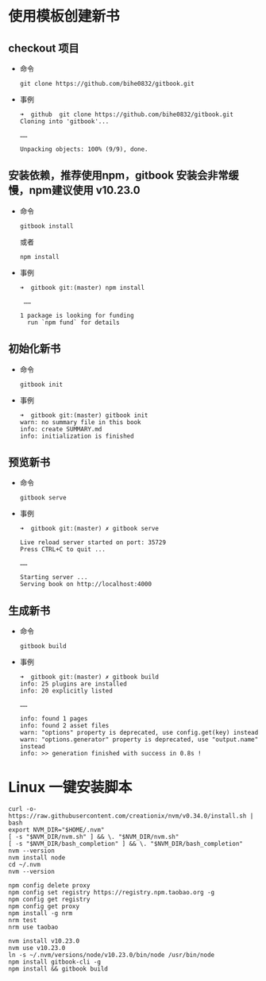 # 使用模板创建新书

## checkout 项目

- 命令

    ```shell
    git clone https://github.com/bihe0832/gitbook.git
    ```

- 事例

    ```shell  
    ➜  github  git clone https://github.com/bihe0832/gitbook.git
    Cloning into 'gitbook'...

    ……

    Unpacking objects: 100% (9/9), done.
    ```
    
## 安装依赖，推荐使用npm，gitbook 安装会非常缓慢，npm建议使用 v10.23.0

- 命令
    
    ```shell
    gitbook install
    ```     
    或者
       
    ```shell     
    npm install
    ```
    
- 事例

    ```shell          
    ➜  gitbook git:(master) npm install

     ……

    1 package is looking for funding
      run `npm fund` for details
    ```
    
## 初始化新书

- 命令

    ```shell
    gitbook init
    ```  
    
- 事例

    ```shell       
    ➜  gitbook git:(master) gitbook init
    warn: no summary file in this book
    info: create SUMMARY.md
    info: initialization is finished
    ```
    
## 预览新书

- 命令

    ```shell
    gitbook serve
    ```   
    
- 事例

    ```shell
    ➜  gitbook git:(master) ✗ gitbook serve

    Live reload server started on port: 35729
    Press CTRL+C to quit ...

    ……

    Starting server ...
    Serving book on http://localhost:4000
    ```

## 生成新书

- 命令

    ```shell
    gitbook build
    ```

- 事例

    ```shell
    ➜  gitbook git:(master) ✗ gitbook build
    info: 25 plugins are installed
    info: 20 explicitly listed

    ……

    info: found 1 pages
    info: found 2 asset files
    warn: "options" property is deprecated, use config.get(key) instead
    warn: "options.generator" property is deprecated, use "output.name" instead
    info: >> generation finished with success in 0.8s !
    ```

# Linux 一键安装脚本

```shell
curl -o- https://raw.githubusercontent.com/creationix/nvm/v0.34.0/install.sh | bash
export NVM_DIR="$HOME/.nvm"
[ -s "$NVM_DIR/nvm.sh" ] && \. "$NVM_DIR/nvm.sh"
[ -s "$NVM_DIR/bash_completion" ] && \. "$NVM_DIR/bash_completion" 
nvm --version
nvm install node
cd ~/.nvm 
nvm --version

npm config delete proxy
npm config set registry https://registry.npm.taobao.org -g
npm config get registry
npm config get proxy
npm install -g nrm
nrm test
nrm use taobao

nvm install v10.23.0
nvm use v10.23.0
ln -s ~/.nvm/versions/node/v10.23.0/bin/node /usr/bin/node
npm install gitbook-cli -g
npm install && gitbook build
```


